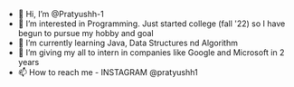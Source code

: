- 👋 Hi, I’m @Pratyushh-1
- 👀 I’m interested in Programming. Just started college (fall '22) so I have begun to pursue my hobby and goal
- 🌱 I’m currently learning Java, Data Structures nd Algorithm
- 💞️ I’m giving my all to intern in companies like Google and Microsoft in 2 years
- 📫 How to reach me - INSTAGRAM @pratyushh1
